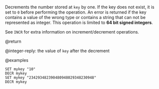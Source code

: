 Decrements the number stored at `key` by one.
If the key does not exist, it is set to `0` before performing the operation.
An error is returned if the key contains a value of the wrong type or contains a
string that can not be represented as integer.
This operation is limited to **64 bit signed integers**.

See `INCR` for extra information on increment/decrement operations.

@return

@integer-reply: the value of `key` after the decrement

@examples

```cli
SET mykey "10"
DECR mykey
SET mykey "234293482390480948029348230948"
DECR mykey
```
